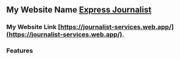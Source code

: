 ## My Website Name [Express Journalist](https://journalist-services.web.app/)

### My Website Link [https://journalist-services.web.app/](https://journalist-services.web.app/).

### Features

###
